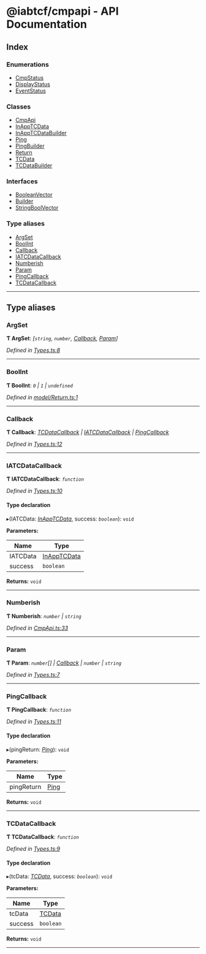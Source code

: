 
#  @iabtcf/cmpapi - API Documentation

## Index

### Enumerations

* [CmpStatus](enums/cmpstatus.md)
* [DisplayStatus](enums/displaystatus.md)
* [EventStatus](enums/eventstatus.md)

### Classes

* [CmpApi](classes/cmpapi.md)
* [InAppTCData](classes/inapptcdata.md)
* [InAppTCDataBuilder](classes/inapptcdatabuilder.md)
* [Ping](classes/ping.md)
* [PingBuilder](classes/pingbuilder.md)
* [Return](classes/return.md)
* [TCData](classes/tcdata.md)
* [TCDataBuilder](classes/tcdatabuilder.md)

### Interfaces

* [BooleanVector](interfaces/booleanvector.md)
* [Builder](interfaces/builder.md)
* [StringBoolVector](interfaces/stringboolvector.md)

### Type aliases

* [ArgSet](#argset)
* [BoolInt](#boolint)
* [Callback](#callback)
* [IATCDataCallback](#iatcdatacallback)
* [Numberish](#numberish)
* [Param](#param)
* [PingCallback](#pingcallback)
* [TCDataCallback](#tcdatacallback)

---

## Type aliases

<a id="argset"></a>

###  ArgSet

**Ƭ ArgSet**: *[`string`, `number`, [Callback](#callback), [Param](#param)]*

*Defined in [Types.ts:8](https://github.com/chrispaterson/iabtcf-es/blob/cff81a9/modules/cmpapi/src/Types.ts#L8)*

___
<a id="boolint"></a>

###  BoolInt

**Ƭ BoolInt**: *`0` \| `1` \| `undefined`*

*Defined in [model/Return.ts:1](https://github.com/chrispaterson/iabtcf-es/blob/cff81a9/modules/cmpapi/src/model/Return.ts#L1)*

___
<a id="callback"></a>

###  Callback

**Ƭ Callback**: *[TCDataCallback](#tcdatacallback) \| [IATCDataCallback](#iatcdatacallback) \| [PingCallback](#pingcallback)*

*Defined in [Types.ts:12](https://github.com/chrispaterson/iabtcf-es/blob/cff81a9/modules/cmpapi/src/Types.ts#L12)*

___
<a id="iatcdatacallback"></a>

###  IATCDataCallback

**Ƭ IATCDataCallback**: *`function`*

*Defined in [Types.ts:10](https://github.com/chrispaterson/iabtcf-es/blob/cff81a9/modules/cmpapi/src/Types.ts#L10)*

#### Type declaration
▸(IATCData: *[InAppTCData](classes/inapptcdata.md)*, success: *`boolean`*): `void`

**Parameters:**

| Name | Type |
| ------ | ------ |
| IATCData | [InAppTCData](classes/inapptcdata.md) |
| success | `boolean` |

**Returns:** `void`

___
<a id="numberish"></a>

###  Numberish

**Ƭ Numberish**: *`number` \| `string`*

*Defined in [CmpApi.ts:33](https://github.com/chrispaterson/iabtcf-es/blob/cff81a9/modules/cmpapi/src/CmpApi.ts#L33)*

___
<a id="param"></a>

###  Param

**Ƭ Param**: *`number`[] \| [Callback](#callback) \| `number` \| `string`*

*Defined in [Types.ts:7](https://github.com/chrispaterson/iabtcf-es/blob/cff81a9/modules/cmpapi/src/Types.ts#L7)*

___
<a id="pingcallback"></a>

###  PingCallback

**Ƭ PingCallback**: *`function`*

*Defined in [Types.ts:11](https://github.com/chrispaterson/iabtcf-es/blob/cff81a9/modules/cmpapi/src/Types.ts#L11)*

#### Type declaration
▸(pingReturn: *[Ping](classes/ping.md)*): `void`

**Parameters:**

| Name | Type |
| ------ | ------ |
| pingReturn | [Ping](classes/ping.md) |

**Returns:** `void`

___
<a id="tcdatacallback"></a>

###  TCDataCallback

**Ƭ TCDataCallback**: *`function`*

*Defined in [Types.ts:9](https://github.com/chrispaterson/iabtcf-es/blob/cff81a9/modules/cmpapi/src/Types.ts#L9)*

#### Type declaration
▸(tcData: *[TCData](classes/tcdata.md)*, success: *`boolean`*): `void`

**Parameters:**

| Name | Type |
| ------ | ------ |
| tcData | [TCData](classes/tcdata.md) |
| success | `boolean` |

**Returns:** `void`

___


